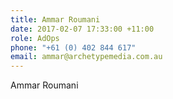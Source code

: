 ```yaml
---
title: Ammar Roumani
date: 2017-02-07 17:33:00 +11:00
role: AdOps
phone: "+61 (0) 402 844 617"
email: ammar@archetypemedia.com.au
---
```


Ammar Roumani